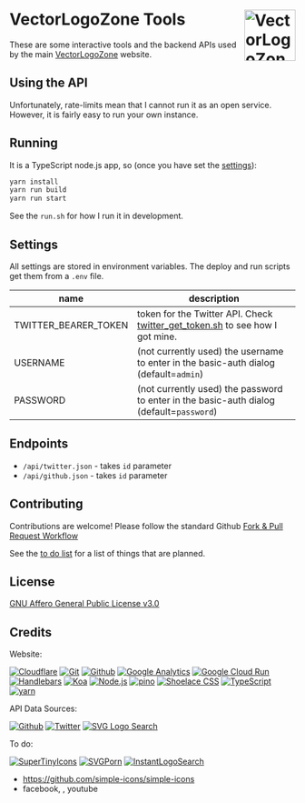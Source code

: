 # VectorLogoZone Tools [<img alt="VectorLogoZone Logo" src="https://tools.vectorlogo.zone/favicon.svg" height="90" align="right" />](https://tools.vectorlogo.zone/)

These are some interactive tools and the backend APIs used by the main [VectorLogoZone](https://www.vectorlogo.zone/) website.

## Using the API

Unfortunately, rate-limits mean that I cannot run it as an open service.  However, it is
fairly easy to run your own instance.

## Running

It is a TypeScript node.js app, so (once you have set the [settings](#settings)):
```bash
yarn install
yarn run build
yarn run start
```
See the `run.sh` for how I run it in development.

## Settings
All settings are stored in environment variables.  The deploy and run scripts get them from a `.env` file.

| name | description
|------|----------------
| TWITTER_BEARER_TOKEN | token for the Twitter API. Check [twitter_get_token.sh](bin/twitter_get_token.sh) to see how I got mine.
| USERNAME | (not currently used) the username to enter in the basic-auth dialog (default=`admin`)
| PASSWORD | (not currently used) the password to enter in the basic-auth dialog (default=`password`)

## Endpoints

 * `/api/twitter.json` - takes `id` parameter
 * `/api/github.json` - takes `id` parameter


## Contributing

Contributions are welcome!  Please follow the standard Github [Fork & Pull Request Workflow](https://gist.github.com/Chaser324/ce0505fbed06b947d962)

See the [to do list](TODO.md) for a list of things that are planned.

## License

[GNU Affero General Public License v3.0](LICENSE.txt)

## Credits

Website:

[![Cloudflare](https://www.vectorlogo.zone/logos/cloudflare/cloudflare-ar21.svg)](https://www.cloudflare.com/ "CDN")
[![Git](https://www.vectorlogo.zone/logos/git-scm/git-scm-ar21.svg)](https://git-scm.com/ "Version control")
[![Github](https://www.vectorlogo.zone/logos/github/github-ar21.svg)](https://github.com/ "Code hosting")
[![Google Analytics](https://www.vectorlogo.zone/logos/google_analytics/google_analytics-ar21.svg)](https://www.google.com/analytics "Traffic Measurement")
[![Google Cloud Run](https://www.vectorlogo.zone/logos/google/google-ar21.svg)](https://cloud.google.com/run/ "Hosting")
[![Handlebars](https://www.vectorlogo.zone/logos/handlebarsjs/handlebarsjs-ar21.svg)](http://handlebarsjs.com/ "Templating")
[![Koa](https://www.vectorlogo.zone/logos/koajs/koajs-ar21.svg)](https://koajs.com/ "Web framework")
[![Node.js](https://www.vectorlogo.zone/logos/nodejs/nodejs-ar21.svg)](https://nodejs.org/ "Application Server")
[![pino](https://www.vectorlogo.zone/logos/getpinoio/getpinoio-ar21.svg)](https://www.getpino.io/ "Logging")
[![Shoelace CSS](https://www.vectorlogo.zone/logos/shoelacestyle/shoelacestyle-ar21.svg)](https://shoelace.style/ "CSS")
[![TypeScript](https://www.vectorlogo.zone/logos/typescriptlang/typescriptlang-ar21.svg)](https://www.typescriptlang.org/ "Programming Language")
[![yarn](https://www.vectorlogo.zone/logos/yarnpkg/yarnpkg-ar21.svg)](https://yarnpkg.com/ "JS Package Management")

API Data Sources:

[![Github](https://www.vectorlogo.zone/logos/github/github-ar21.svg)](https://github.com/ "Github profile image (raster)")
[![Twitter](https://www.vectorlogo.zone/logos/twitter/twitter-ar21.svg)](https://twitter.com/ "Twitter profile image (raster)")
[![SVG Logo Search](https://www.vectorlogo.zone/logos/vectorlogozone/vectorlogozone-ar21.svg)](https://search.vectorlogo.zone/ "SVG Logo Search")

To do:

[![SuperTinyIcons](https://www.vectorlogo.zone/logos/supertinyicons/supertinyicons-ar21.svg)](https://github.com/edent/SuperTinyIcons "tile versions")
[![SVGPorn](https://www.vectorlogo.zone/logos/svgporn/svgporn-ar21.svg)](https://svgporn.com/ "Icon versions of various logos")
[![InstantLogoSearch](https://www.vectorlogo.zone/logos/instantlogosearch/instantlogosearch-ar21.svg)](https://www.instantlogosearch.com/ "Logos")

* https://github.com/simple-icons/simple-icons
* facebook, , youtube
